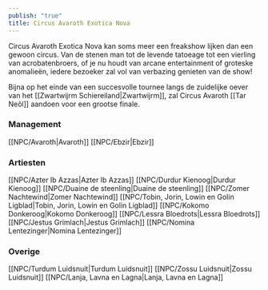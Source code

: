 ```yaml
---
publish: "true"
title: Circus Avaroth Exotica Nova
---
```


Circus Avaroth Exotica Nova kan soms meer een freakshow lijken dan een gewoon circus. 
Van de stenen man tot de levende tatoeage tot een vierling van acrobatenbroers, of je nu houdt van arcane entertainment of groteske anomalieën, iedere bezoeker zal vol van verbazing genieten van de show!

Bijna op het einde van een succesvolle tournee langs de zuidelijke oever van het [[Zwartwijrm Schiereiland|Zwartwijrm]], zal Circus Avaroth [[Tar Neôl]] aandoen voor een grootse finale.

### Management
[[NPC/Avaroth|Avaroth]]
[[NPC/Ebzir|Ebzir]]

### Artiesten
[[NPC/Azter Ib Azzas|Azter Ib Azzas]]
[[NPC/Durdur Kienoog|Durdur Kienoog]]
[[NPC/Duaine de steenling|Duaine de steenling]]
[[NPC/Zomer Nachtewind|Zomer Nachtewind]]
[[NPC/Tobin, Jorin, Lowin en Golin Ligblad|Tobin, Jorin, Lowin en Golin Ligblad]]
[[NPC/Kokomo Donkeroog|Kokomo Donkeroog]]
[[NPC/Lessra Bloedrots|Lessra Bloedrots]]
[[NPC/Jestus Grimlach|Jestus Grimlach]]
[[NPC/Nomina Lentezinger|Nomina Lentezinger]]

### Overige
[[NPC/Turdum Luidsnuit|Turdum Luidsnuit]]
[[NPC/Zossu Luidsnuit|Zossu Luidsnuit]]
[[NPC/Lanja, Lavna en Lagna|Lanja, Lavna en Lagna]]